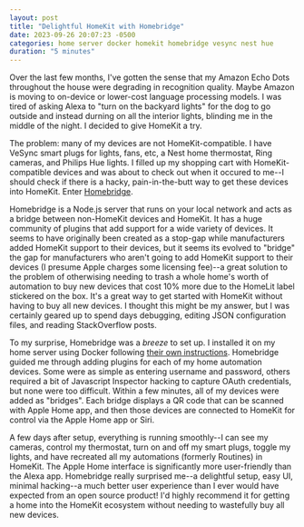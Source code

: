```yaml
---
layout: post
title: "Delightful HomeKit with Homebridge"
date: 2023-09-26 20:07:23 -0500
categories: home server docker homekit homebridge vesync nest hue
duration: "5 minutes"
---
```


Over the last few months, I've gotten the sense that my Amazon Echo Dots throughout the house were degrading in recognition quality. Maybe Amazon is moving to on-device or lower-cost language processing models. I was tired of asking Alexa to "turn on the backyard lights" for the dog to go outside and instead durning on all the interior lights, blinding me in the middle of the night. I decided to give HomeKit a try.

The problem: many of my devices are not HomeKit-compatible. I have VeSync smart plugs for lights, fans, etc, a Nest home thermostat, Ring cameras, and Philips Hue lights. I filled up my shopping cart with HomeKit-compatible devices and was about to check out when it occured to me--I should check if there is a hacky, pain-in-the-butt way to get these devices into HomeKit. Enter [Homebridge](https://homebridge.io/).

Homebridge is a Node.js server that runs on your local network and acts as a bridge between non-HomeKit devices and HomeKit. It has a huge community of plugins that add support for a wide variety of devices. It seems to have originally been created as a stop-gap while manufacturers added HomeKit support to their devices, but it seems its evolved to "bridge" the gap for manufacturers who aren't going to add HomeKit support to their devices (I presume Apple charges some licensing fee)--a great solution to the problem of otherwising needing to trash a whole home's worth of automation to buy new devices that cost 10% more due to the HomeLit label stickered on the box. It's a great way to get started with HomeKit without having to buy all new devices. I thought this might be my answer, but I was certainly geared up to spend days debugging, editing JSON configuration files, and reading StackOverflow posts.

To my surprise, Homebridge was a _breeze_ to set up. I installed it on my home server using Docker following [their own instructions](https://github.com/homebridge/homebridge/wiki/Install-Homebridge-on-Docker). Homebridge guided me through adding plugins for each of my home automation devices. Some were as simple as entering username and password, others required a bit of Javascript Inspector hacking to capture OAuth credentials, but none were too difficult. Within a few minutes, all of my devices were added as "bridges". Each bridge displays a QR code that can be scanned with Apple Home app, and then those devices are connected to HomeKit for control via the Apple Home app or Siri.

A few days after setup, everything is running smoothly--I can see my cameras, control my thermostat, turn on and off my smart plugs, toggle my lights, and have recreated all my automations (formerly Routines) in HomeKit. The Apple Home interface is significantly more user-friendly than the Alexa app. Homebridge really surprised me--a delightful setup, easy UI, minimal hacking--a much better user experience than I ever would have expected from an open source product! I'd highly recommend it for getting a home into the HomeKit ecosystem without needing to wastefully buy all new devices.
